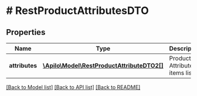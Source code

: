 # # RestProductAttributesDTO

## Properties

Name | Type | Description | Notes
------------ | ------------- | ------------- | -------------
**attributes** | [**\Apilo\Model\RestProductAttributeDTO2[]**](RestProductAttributeDTO2.md) | Product Attribute items list |

[[Back to Model list]](../../README.md#models) [[Back to API list]](../../README.md#endpoints) [[Back to README]](../../README.md)

